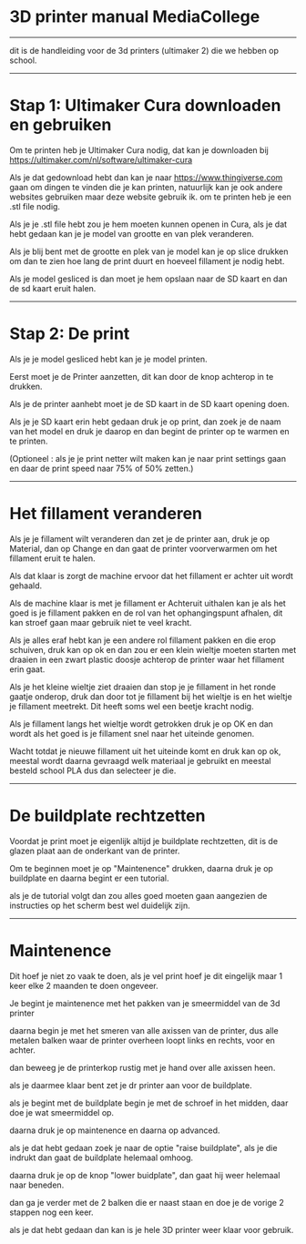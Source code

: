 # 3D printer manual MediaCollege



--------------------------------------
dit is de handleiding voor de 3d printers (ultimaker 2) die we hebben op school.

___________________________________________________________________________________

# Stap 1: Ultimaker Cura downloaden en gebruiken
 
  Om te printen heb je Ultimaker Cura nodig, dat kan je downloaden bij https://ultimaker.com/nl/software/ultimaker-cura
  
  Als je dat gedownload hebt dan kan je naar https://www.thingiverse.com gaan om dingen te vinden die je kan printen,
  natuurlijk kan je ook andere websites gebruiken maar deze website gebruik ik. om te printen heb je een .stl file nodig.
  
  Als je je .stl file hebt zou je hem moeten kunnen openen in Cura, als je dat hebt gedaan kan je je model van grootte en van plek veranderen.
  
  Als je blij bent met de grootte en plek van je model kan je op slice drukken om dan te zien hoe lang de print duurt en hoeveel fillament je nodig hebt.
  
  Als je model gesliced is dan moet je hem opslaan naar de SD kaart en dan de sd kaart eruit halen.
  
 ____________________________________________________
 
 
 # Stap 2: De print
  
  Als je je model gesliced hebt kan je je model printen.
  
  Eerst moet je de Printer aanzetten, dit kan door de knop achterop in te drukken.
  
  Als je de printer aanhebt moet je de SD kaart in de SD kaart opening doen.
  
  Als je je SD kaart erin hebt gedaan druk je op print, dan zoek je de naam van het model en druk je daarop en dan begint de printer op te warmen en te printen.
  
  (Optioneel : als je je print netter wilt maken kan je naar print settings gaan en daar de print speed naar 75% of 50% zetten.)
  
  ____________________________________________________________
  
 # Het fillament veranderen
  
  Als je je fillament wilt veranderen dan zet je de printer aan, druk je op Material, dan op Change en dan gaat de printer
  voorverwarmen om het fillament eruit te halen.
  
  Als dat klaar is zorgt de machine ervoor dat het fillament er achter uit wordt gehaald.
  
  Als de machine klaar is met je fillament er Achteruit uithalen kan je als het goed is je fillament pakken en de rol van het ophangingspunt afhalen,
  dit kan stroef gaan maar gebruik niet te veel kracht.
  
  Als je alles eraf hebt kan je een andere rol fillament pakken en die erop schuiven,
  druk kan op ok en dan zou er een klein wieltje moeten starten met draaien in een zwart plastic doosje achterop de printer waar het fillament erin gaat.
  
  Als je het kleine wieltje ziet draaien dan stop je je fillament in het ronde gaatje onderop,
  druk dan door tot je fillament bij het wieltje is en het wieltje je fillament meetrekt. Dit heeft soms wel een beetje kracht nodig.
  
  Als je fillament langs het wieltje wordt getrokken druk je op OK en dan wordt als het goed is je fillament snel naar het uiteinde genomen.
  
  Wacht totdat je nieuwe fillament uit het uiteinde komt en druk kan op ok,
  meestal wordt daarna gevraagd welk materiaal je gebruikt en meestal besteld school PLA dus dan selecteer je die.
  
  ______________________________________________________________________________________________________________________________________
  
  # De buildplate rechtzetten
  
   Voordat je print moet je eigenlijk altijd je buildplate rechtzetten, dit is de glazen plaat aan de onderkant van de printer.
   
   Om te beginnen moet je op "Maintenence" drukken, daarna druk je op buildplate en daarna begint er een tutorial.
   
   als je de tutorial volgt dan zou alles goed moeten gaan aangezien de instructies op het scherm best wel duidelijk zijn.
   
   __________________________________________________________________________________________________________________________________
   
 # Maintenence
 
   Dit hoef je niet zo vaak te doen, als je vel print hoef je dit eingelijk maar 1 keer elke 2 maanden te doen ongeveer.
   
   Je begint je maintenence met het pakken van je smeermiddel van de 3d printer
 
   daarna begin je met het smeren van alle axissen van de printer, dus alle metalen balken waar de printer overheen loopt links en rechts, voor en achter.
   
   dan beweeg je de printerkop rustig met je hand over alle axissen heen.
   
   als je daarmee klaar bent zet je dr printer aan voor de buildplate.
   
   als je begint met de buildplate begin je met de schroef in het midden, daar doe je wat smeermiddel op.
   
   daarna druk je op maintenence en daarna op advanced.
   
   als je dat hebt gedaan zoek je naar de optie "raise buildplate", als je die indrukt dan gaat de buildplate helemaal omhoog.
   
   daarna druk je op de knop "lower buidplate", dan gaat hij weer helemaal naar beneden.
   
   dan ga je verder met de 2 balken die er naast staan en doe je de vorige 2 stappen nog een keer.
   
   als je dat hebt gedaan dan kan is je hele 3D printer weer klaar voor gebruik.
   
